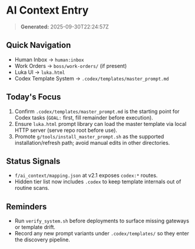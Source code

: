 # AI Context Entry
> **Generated:** 2025-09-30T22:24:57Z

## Quick Navigation
- Human Inbox → `human:inbox`
- Work Orders → `boss/work-orders/` (if present)
- Luka UI → `luka.html`
- Codex Template System → `.codex/templates/master_prompt.md`

## Today's Focus
1. Confirm `.codex/templates/master_prompt.md` is the starting point for Codex tasks (`GOAL:` first, fill remainder before execution).
2. Ensure `luka.html` prompt library can load the master template via local HTTP server (serve repo root before use).
3. Promote `g/tools/install_master_prompt.sh` as the supported installation/refresh path; avoid manual edits in other directories.

## Status Signals
- `f/ai_context/mapping.json` at v2.1 exposes `codex:*` routes.
- Hidden tier list now includes `.codex` to keep template internals out of routine scans.

## Reminders
- Run `verify_system.sh` before deployments to surface missing gateways or template drift.
- Record any new prompt variants under `.codex/templates/` so they enter the discovery pipeline.

